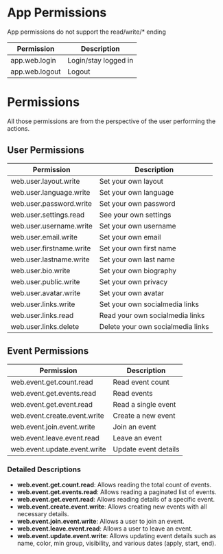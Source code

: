 # App Permissions
App permissions do not support the read/write/* ending

| Permission                       | Description                                  |
|----------------------------------|----------------------------------------------|
| app.web.login                    | Login/stay logged in                         |
| app.web.logout                   | Logout                                       |

# Permissions
All those permissions are from the perspective of the user performing the actions.
## User Permissions

| Permission                       | Description                                  |
|----------------------------------|----------------------------------------------|
| web.user.layout.write            | Set your own layout                          |
| web.user.language.write          | Set your own language                        |
| web.user.password.write          | Set your own password                        |
| web.user.settings.read           | See your own settings                        |
| web.user.username.write          | Set your own username                        |
| web.user.email.write             | Set your own email                           |
| web.user.firstname.write         | Set your own first name                      |
| web.user.lastname.write          | Set your own last name                       |
| web.user.bio.write               | Set your own biography                       |
| web.user.public.write            | Set your own privacy                         |
| web.user.avatar.write            | Set your own avatar                          |
| web.user.links.write             | Set your own socialmedia links               |
| web.user.links.read              | Read your own socialmedia links              |
| web.user.links.delete            | Delete your own socialmedia links            |

## Event Permissions

| Permission                       | Description                                  |
|----------------------------------|----------------------------------------------|
| web.event.get.count.read         | Read event count                             |
| web.event.get.events.read        | Read events                                  |
| web.event.get.event.read         | Read a single event                          |
| web.event.create.event.write     | Create a new event                           |
| web.event.join.event.write       | Join an event                                |
| web.event.leave.event.read       | Leave an event                               |
| web.event.update.event.write     | Update event details                         |

### Detailed Descriptions

- **web.event.get.count.read**: Allows reading the total count of events.
- **web.event.get.events.read**: Allows reading a paginated list of events.
- **web.event.get.event.read**: Allows reading details of a specific event.
- **web.event.create.event.write**: Allows creating new events with all necessary details.
- **web.event.join.event.write**: Allows a user to join an event.
- **web.event.leave.event.read**: Allows a user to leave an event.
- **web.event.update.event.write**: Allows updating event details such as name, color, min group, visibility, and various dates (apply, start, end).
